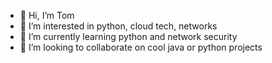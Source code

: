 - 👋 Hi, I’m Tom
- 👀 I’m interested in python, cloud tech, networks
- 🌱 I’m currently learning python and network security
- 💞️ I’m looking to collaborate on cool java or python projects


<!---
TomMontie/TomMontie is a ✨ special ✨ repository because its `README.md` (this file) appears on your GitHub profile.
You can click the Preview link to take a look at your changes.
--->

